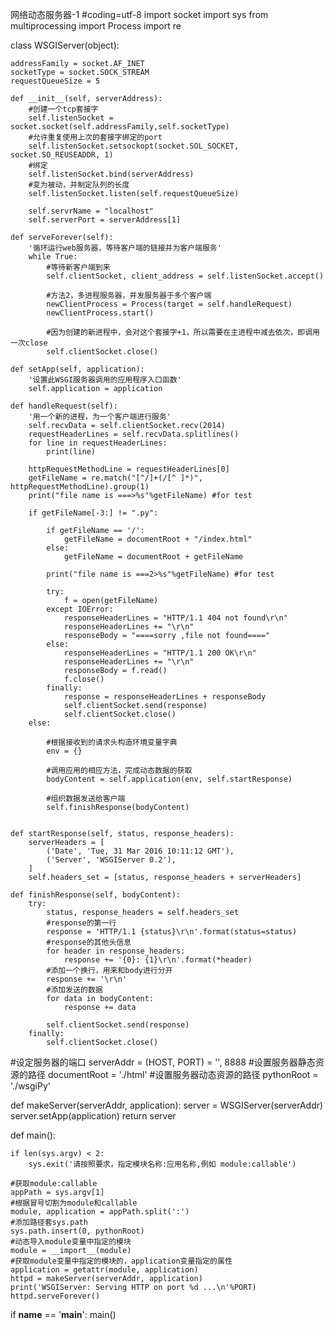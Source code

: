 网络动态服务器-1
#coding=utf-8
import socket
import sys
from multiprocessing import Process
import re

class WSGIServer(object):

    addressFamily = socket.AF_INET
    socketType = socket.SOCK_STREAM
    requestQueueSize = 5

    def __init__(self, serverAddress):
        #创建一个tcp套接字
        self.listenSocket = socket.socket(self.addressFamily,self.socketType)
        #允许重复使用上次的套接字绑定的port
        self.listenSocket.setsockopt(socket.SOL_SOCKET, socket.SO_REUSEADDR, 1)
        #绑定
        self.listenSocket.bind(serverAddress)
        #变为被动，并制定队列的长度
        self.listenSocket.listen(self.requestQueueSize)

        self.servrName = "localhost"
        self.serverPort = serverAddress[1]

    def serveForever(self):
        '循环运行web服务器，等待客户端的链接并为客户端服务'
        while True:
            #等待新客户端到来
            self.clientSocket, client_address = self.listenSocket.accept()

            #方法2，多进程服务器，并发服务器于多个客户端
            newClientProcess = Process(target = self.handleRequest)
            newClientProcess.start()

            #因为创建的新进程中，会对这个套接字+1，所以需要在主进程中减去依次，即调用一次close
            self.clientSocket.close()

    def setApp(self, application):
        '设置此WSGI服务器调用的应用程序入口函数'
        self.application = application

    def handleRequest(self):
        '用一个新的进程，为一个客户端进行服务'
        self.recvData = self.clientSocket.recv(2014)
        requestHeaderLines = self.recvData.splitlines()
        for line in requestHeaderLines:
            print(line)

        httpRequestMethodLine = requestHeaderLines[0]
        getFileName = re.match("[^/]+(/[^ ]*)", httpRequestMethodLine).group(1)
        print("file name is ===>%s"%getFileName) #for test

        if getFileName[-3:] != ".py":

            if getFileName == '/':
                getFileName = documentRoot + "/index.html"
            else:
                getFileName = documentRoot + getFileName

            print("file name is ===2>%s"%getFileName) #for test

            try:
                f = open(getFileName)
            except IOError:
                responseHeaderLines = "HTTP/1.1 404 not found\r\n"
                responseHeaderLines += "\r\n"
                responseBody = "====sorry ,file not found===="
            else:
                responseHeaderLines = "HTTP/1.1 200 OK\r\n"
                responseHeaderLines += "\r\n"
                responseBody = f.read()
                f.close()
            finally:
                response = responseHeaderLines + responseBody
                self.clientSocket.send(response)
                self.clientSocket.close()
        else:

            #根据接收到的请求头构造环境变量字典
            env = {}

            #调用应用的相应方法，完成动态数据的获取
            bodyContent = self.application(env, self.startResponse)

            #组织数据发送给客户端
            self.finishResponse(bodyContent)


    def startResponse(self, status, response_headers):
        serverHeaders = [
            ('Date', 'Tue, 31 Mar 2016 10:11:12 GMT'),
            ('Server', 'WSGIServer 0.2'),
        ]
        self.headers_set = [status, response_headers + serverHeaders]

    def finishResponse(self, bodyContent):
        try:
            status, response_headers = self.headers_set
            #response的第一行
            response = 'HTTP/1.1 {status}\r\n'.format(status=status)
            #response的其他头信息
            for header in response_headers:
                response += '{0}: {1}\r\n'.format(*header)
            #添加一个换行，用来和body进行分开
            response += '\r\n'
            #添加发送的数据
            for data in bodyContent:
                response += data

            self.clientSocket.send(response)
        finally:
            self.clientSocket.close()

#设定服务器的端口
serverAddr = (HOST, PORT) = '', 8888
#设置服务器静态资源的路径
documentRoot = './html'
#设置服务器动态资源的路径
pythonRoot = './wsgiPy'

def makeServer(serverAddr, application):
    server = WSGIServer(serverAddr)
    server.setApp(application)
    return server

def main():

    if len(sys.argv) < 2:
        sys.exit('请按照要求，指定模块名称:应用名称,例如 module:callable')

    #获取module:callable
    appPath = sys.argv[1]
    #根据冒号切割为module和callable
    module, application = appPath.split(':')
    #添加路径套sys.path
    sys.path.insert(0, pythonRoot)
    #动态导入module变量中指定的模块
    module = __import__(module)
    #获取module变量中指定的模块的，application变量指定的属性
    application = getattr(module, application)
    httpd = makeServer(serverAddr, application)
    print('WSGIServer: Serving HTTP on port %d ...\n'%PORT)
    httpd.serveForever()

if __name__ == '__main__':
    main()